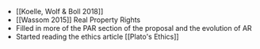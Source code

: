 - [[Koelle, Wolf & Boll 2018]]
- [[Wassom 2015]] Real Property Rights
- Filled in more of the PAR section of the proposal and the evolution of AR
- Started reading the ethics article [[Plato's Ethics]]